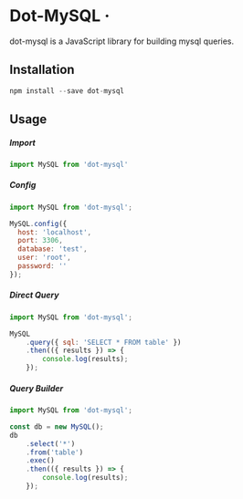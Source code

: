 # Dot-MySQL &middot; 
dot-mysql is a JavaScript library for building mysql queries.

## Installation
```jsx
npm install --save dot-mysql
```

## Usage

##### Import
```jsx
import MySQL from 'dot-mysql'
```
##### Config
```jsx
import MySQL from 'dot-mysql';

MySQL.config({
  host: 'localhost',
  port: 3306,
  database: 'test',
  user: 'root',
  password: ''
});
```

##### Direct Query
```jsx
import MySQL from 'dot-mysql';

MySQL
    .query({ sql: 'SELECT * FROM table' })
    .then(({ results }) => {
        console.log(results);
    });
```

##### Query Builder
```jsx
import MySQL from 'dot-mysql';

const db = new MySQL();
db
    .select('*')
    .from('table')
    .exec()
    .then(({ results }) => {
        console.log(results);
    });
```